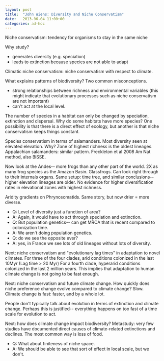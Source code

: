```yaml
---
layout: post
title:  "John Wiens: Diversity and Niche Conservatism"
date:   2013-06-04 11:00:00
categories: ad-hoc
---
```


Niche conservatism: tendency for organisms to stay in the same niche

Why study?

* generates diversity (e.g. speciation)
* leads to extinction because species are not able to adapt

Climatic niche conservatism: niche conservatism with respect to climate.

What explains patterns of biodiversity?
Two common misconceptions.

* strong relationships between richness and environmental variables (this might indicate that evolutionary processes such as niche conservatism are not important)
* can't act at the local level.

The number of species in a habitat can only be changed by speciation, extinction and dispersal.
Why do some habitats have more species?
One possibility is that there is a direct effect of ecology, but another is that niche conservatism keeps things constant.

Species conservatism in terms of salamanders.
Most diversity seen at elevated elevation.
Why?
Zone of highest richness is the oldest lineages.
Appalachian salamanders: similar pattern.
Freckleton et al 2008 Am Nat method, also BiSSE.

Now look at the Andes-- more frogs than any other part of the world.
2X as many frog species as the Amazon Basin.
Glassfrogs. Can look right through to their internals organs.
Same setup: time tree, and similar conclusions-- higher elevation lineages are older.
No evidence for higher diversification rates in elevational zones with highest richness.

Aridity gradients on Phrynosomatids.
Same story, but now drier = more diverse.

* Q: Level of diversity just a function of area?
* A: Again, it would have to act through speciation and extinction.
* Q: But population genetics-- can get MRCA that is recent compared to colonization time.
* A: We aren't doing population genetics.
* Q: do we see the opposite ever?
* A: yes, in France we see lots of old lineages without lots of diversity.

Next: niche conservatism and "evolutionary lag times" in adaptation to novel climates.
For three of the four clades, arid conditions colonized in the last 10Myr (Lag time > 20 Myr)
For a fourth clade, hyperarid conditions colonized in the last 2 million years.
This implies that adaptation to human climate change is not going to be fast enough.

Next: niche conservatism and future climate change.
How quickly does niche preference change evolve compared to climate change?
Slow.
Climate change is fast: faster, and by a whole lot.

People don't typically talk about evolution in terms of extinction and climate change.
Perhaps this is justified-- everything happens on too fast of a time scale for evolution to act.

Next: how does climate change impact biodiversity?
Metastudy: very few studies have documented direct causes of climate-related extinctions and declines.
The most common way is loss of food.

* Q: What about finiteness of niche space.
* A: We should be able to see that sort of effect in local scale, but we don't.



